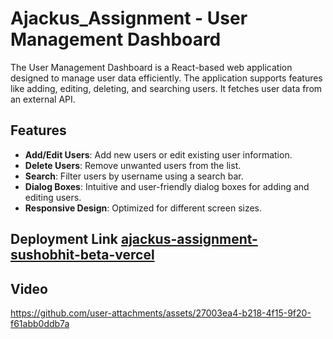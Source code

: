 # Ajackus_Assignment - User Management Dashboard
The User Management Dashboard is a React-based web application designed to manage user data efficiently. The application supports features like adding, editing, deleting, and searching users. It fetches user data from an external API.

## Features
- **Add/Edit Users**: Add new users or edit existing user information.
- **Delete Users**: Remove unwanted users from the list.
- **Search**: Filter users by username using a search bar.
- **Dialog Boxes**: Intuitive and user-friendly dialog boxes for adding and editing users.
- **Responsive Design**: Optimized for different screen sizes.

## Deployment Link [ajackus-assignment-sushobhit-beta-vercel](https://ajackus-assignment-beta.vercel.app/)

## Video 



https://github.com/user-attachments/assets/27003ea4-b218-4f15-9f20-f61abb0ddb7a

